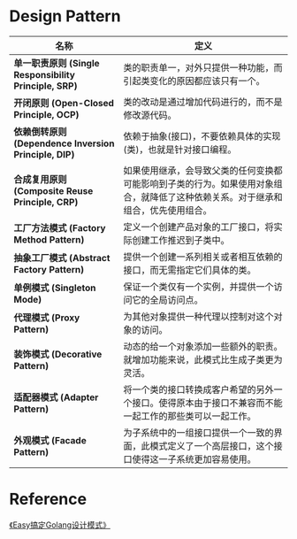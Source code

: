 # Design Pattern

| 名称                                                        | 定义                                                               |
|-----------------------------------------------------------|------------------------------------------------------------------|
| **单一职责原则** **(Single Responsibility Principle, SRP)**     | 类的职责单一，对外只提供一种功能，而引起类变化的原因都应该只有一个。                               |
| **开闭原则** **(Open-Closed Principle, OCP)**                 | 类的改动是通过增加代码进行的，而不是修改源代码。                                         |
| **依赖倒转原则** **(Dependence**  **Inversion Principle, DIP)** | 依赖于抽象(接口)，不要依赖具体的实现(类)，也就是针对接口编程。                                |
| **合成复用原则** **(Composite Reuse Principle, CRP)**           | 如果使用继承，会导致父类的任何变换都可能影响到子类的行为。如果使用对象组合，就降低了这种依赖关系。对于继承和组合，优先使用组合。 |
| **工厂方法模式** **(Factory Method Pattern)**                   | 定义一个创建产品对象的工厂接口，将实际创建工作推迟到子类中。                                   |
| **抽象工厂模式** **(Abstract Factory Pattern)**                 | 提供一个创建一系列相关或者相互依赖的接口，而无需指定它们具体的类。                                |
| **单例模式 (Singleton Mode)**                                 | 保证一个类仅有一个实例，并提供一个访问它的全局访问点。                                      |
| **代理模式 (Proxy Pattern)**                                  | 为其他对象提供一种代理以控制对这个对象的访问。                                          |
| **装饰模式 (Decorative Pattern)**                             | 动态的给一个对象添加一些额外的职责。就增加功能来说，此模式比生成子类更为灵活。                          |
| **适配器模式 (Adapter Pattern)**                               | 将一个类的接口转换成客户希望的另外一个接口。使得原本由于接口不兼容而不能一起工作的那些类可以一起工作。              |
| **外观模式 (Facade Pattern)**                                 | 为子系统中的一组接口提供一个一致的界面，此模式定义了一个高层接口，这个接口使得这一子系统更加容易使用。              |

# Reference

[《Easy搞定Golang设计模式》](https://github.com/aceld/EasySJMS)
